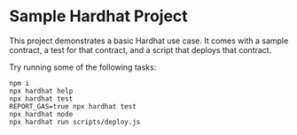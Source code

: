 # Sample Hardhat Project

This project demonstrates a basic Hardhat use case. It comes with a sample contract, a test for that contract, and a script that deploys that contract.

Try running some of the following tasks:

```shell
npm i 
npx hardhat help
npx hardhat test
REPORT_GAS=true npx hardhat test
npx hardhat node
npx hardhat run scripts/deploy.js
```
